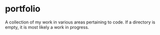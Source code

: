 # portfolio
A collection of my work in various areas pertaining to code. If a directory is empty, it is most likely a work in progress.

